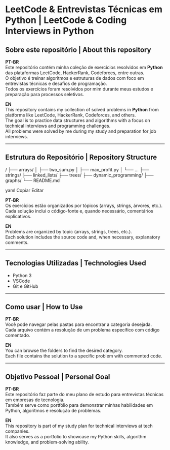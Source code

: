 # LeetCode & Entrevistas Técnicas em Python | LeetCode & Coding Interviews in Python

## Sobre este repositório | About this repository

**PT-BR**  
Este repositório contém minha coleção de exercícios resolvidos em **Python** das plataformas LeetCode, HackerRank, Codeforces, entre outras.  
O objetivo é treinar algoritmos e estruturas de dados com foco em entrevistas técnicas e desafios de programação.  
Todos os exercícios foram resolvidos por mim durante meus estudos e preparação para processos seletivos.

**EN**  
This repository contains my collection of solved problems in **Python** from platforms like LeetCode, HackerRank, Codeforces, and others.  
The goal is to practice data structures and algorithms with a focus on technical interviews and programming challenges.  
All problems were solved by me during my study and preparation for job interviews.

---

## Estrutura do Repositório | Repository Structure

/ ├── arrays/ │ ├── two_sum.py │ ├── max_profit.py │ └── ... ├── strings/ ├── linked_lists/ ├── trees/ ├── dynamic_programming/ ├── graphs/ └── README.md

yaml
Copiar
Editar

**PT-BR**  
Os exercícios estão organizados por tópicos (arrays, strings, árvores, etc.).  
Cada solução inclui o código-fonte e, quando necessário, comentários explicativos.

**EN**  
Problems are organized by topic (arrays, strings, trees, etc.).  
Each solution includes the source code and, when necessary, explanatory comments.

---

## Tecnologias Utilizadas | Technologies Used

- Python 3
- VSCode
- Git e GitHub

---

## Como usar | How to Use

**PT-BR**  
Você pode navegar pelas pastas para encontrar a categoria desejada.  
Cada arquivo contém a resolução de um problema específico com código comentado.

**EN**  
You can browse the folders to find the desired category.  
Each file contains the solution to a specific problem with commented code.

---

## Objetivo Pessoal | Personal Goal

**PT-BR**  
Este repositório faz parte do meu plano de estudo para entrevistas técnicas em empresas de tecnologia.  
Também serve como portfólio para demonstrar minhas habilidades em Python, algoritmos e resolução de problemas.

**EN**  
This repository is part of my study plan for technical interviews at tech companies.  
It also serves as a portfolio to showcase my Python skills, algorithm knowledge, and problem-solving ability.
